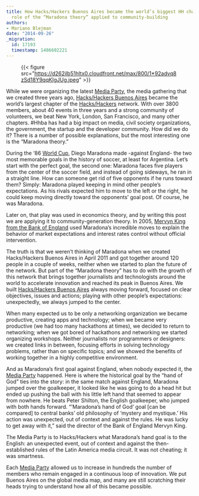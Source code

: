 ```yaml
---
title: How Hacks/Hackers Buenos Aires became the world’s biggest HH chapter, or the
  role of the “Maradona theory” applied to community-building
authors:
- Mariano Blejman
date: "2014-09-26"
_migration:
  id: 17193
  timestamp: 1486602221
---
```


<figure> 

{{< figure src="https://d262ilb51hltx0.cloudfront.net/max/800/1*92advq8zSd18Y9qqKIgJUg.jpeg" >}}</p> </figure> 

While we were organizing the latest [Media Party][1], the media gathering that we created three years ago, [Hacks/Hackers Buenos Aires][2] became the world’s largest chapter of the [Hacks/Hackers][3] network. With over 3800 members, about 40 events in three years and a strong community of volunteers, we beat New York, London, San Francisco, and many other chapters. #Hhba has had a big impact on media, civil society organizations, the government, the startup and the developer community. How did we do it? There is a number of possible explanations, but the most interesting one is the “Maradona theory.”

During the ‘86 [World Cup][4], Diego Maradona made -against England- the two most memorable goals in the history of soccer, at least for Argentina. Let’s start with the perfect goal, the second one: Maradona faces five players from the center of the soccer field, and instead of going sideways, he ran in a straight line. How can someone get rid of five opponents if he runs toward them? Simply: Maradona played keeping in mind other people’s expectations. As his rivals expected him to move to the left or the right, he could keep moving directly toward the opponents’ goal post. Of course, he was Maradona.

Later on, that play was used in economics theory, and by writing this post we are applying it to community-generation theory. In 2005, [Mervyn King from the Bank of England][5] used Maradona’s incredible moves to explain the behavior of market expectations and interest rates control without official intervention.

The truth is that we weren’t thinking of Maradona when we created Hacks/Hackers Buenos Aires in April 2011 and got together around 120 people in a couple of weeks, neither when we started to plan the future of the network. But part of the “Maradona theory” has to do with the growth of this network that brings together journalists and technologists around the world to accelerate innovation and reached its peak in Buenos Aires. We built [Hacks/Hackers Buenos Aires][2] always moving forward, focused on clear objectives, issues and actions; playing with other people’s expectations: unexpectedly, we always jumped to the center.

When many expected us to be only a networking organization we became productive, creating apps and technology; when we became very productive (we had too many hackathons at times), we decided to return to networking; when we got bored of hackathons and networking we started organizing workshops. Neither journalists nor programmers or designers: we created links in between, focusing efforts in solving technology problems, rather than on specific topics; and we showed the benefits of working together in a highly competitive environment.

And as Maradona’s first goal against England, when nobody expected it, the [Media Party][1] happened. Here is where the historical goal by the “hand of God” ties into the story: in the same match against England, Maradona jumped over the goalkeeper, it looked like he was going to do a head hit but ended up pushing the ball with his little left hand that seemed to appear from nowhere. He beats Peter Shilton, the English goalkeeper, who jumped with both hands forward. “’Maradona’s hand of God’ goal [can be compared] to central banks’ old philosophy of ‘mystery and mystique.’ His action was unexpected, out of context and against the rules. He was lucky to get away with it,” said the director of the Bank of England Mervyn King.

The Media Party is to Hacks/Hackers what Maradona’s hand goal is to the English: an unexpected event, out of context and against the then-established rules of the Latin America media circuit. It was not cheating; it was smartness.

Each [Media Party][1] allowed us to increase in hundreds the number of members who remain engaged in a continuous loop of innovation. We put Buenos Aires on the global media map, and many are still scratching their heads trying to understand how all of this became possible.

 [1]: http://mediaparty.info/
 [2]: http://www.meetup.com/HacksHackersBA/
 [3]: http://hackshackers.com/
 [4]: http://en.wikipedia.org/wiki/1986_FIFA_World_Cup
 [5]: http://en.wikipedia.org/wiki/Mervyn_King_%28economist%29